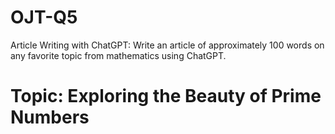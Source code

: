 # OJT-Q5
Article Writing with ChatGPT: Write an article of approximately 100 words on any favorite topic from mathematics using ChatGPT.
# Topic: Exploring the Beauty of Prime Numbers 
